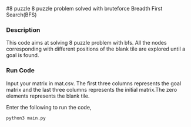 #8 puzzle 
8 puzzle problem solved with bruteforce Breadth First Search(BFS)

### Description
This code aims at solving 8 puzzle problem with bfs. All the nodes corresponding with
different positions of the blank tile are explored until a goal is found.

### Run Code
Input your matrix in mat.csv. The first three columns represents the goal matrix 
and the last three columns represents the initial matrix.The zero elements represents the
blank tile.

Enter the following to run the code,
```
python3 main.py
```

